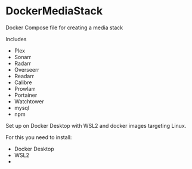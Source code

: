 # DockerMediaStack
Docker Compose file for creating a media stack

Includes
- Plex
- Sonarr
- Radarr
- Overseerr
- Readarr
- Calibre
- Prowlarr
- Portainer
- Watchtower
- mysql
- npm

Set up on Docker Desktop with WSL2 and docker images targeting Linux.

For this you need to install:
- Docker Desktop
- WSL2
- 
